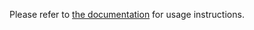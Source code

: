 Please refer to [the documentation](https://docs.coreweave.com/machine-learning-and-ai/inference/examples/triton-inference/triton-inference-server-fastertransformer) for usage instructions.
